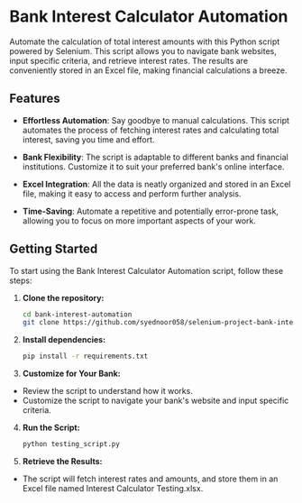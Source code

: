 # Bank Interest Calculator Automation

Automate the calculation of total interest amounts with this Python script powered by Selenium. This script allows you to navigate bank websites, input specific criteria, and retrieve interest rates. The results are conveniently stored in an Excel file, making financial calculations a breeze.

## Features

- **Effortless Automation**: Say goodbye to manual calculations. This script automates the process of fetching interest rates and calculating total interest, saving you time and effort.

- **Bank Flexibility**: The script is adaptable to different banks and financial institutions. Customize it to suit your preferred bank's online interface.

- **Excel Integration**: All the data is neatly organized and stored in an Excel file, making it easy to access and perform further analysis.

- **Time-Saving**: Automate a repetitive and potentially error-prone task, allowing you to focus on more important aspects of your work.

## Getting Started

To start using the Bank Interest Calculator Automation script, follow these steps:

1. **Clone the repository:**

   ```sh
   cd bank-interest-automation
   git clone https://github.com/syednoor058/selenium-project-bank-interest-automated-calculator.git

2. **Install dependencies:**
   
   ```sh
   pip install -r requirements.txt

3. **Customize for Your Bank:**

  - Review the script to understand how it works.
  - Customize the script to navigate your bank's website and input specific criteria.

4. **Run the Script:**

   ```sh
   python testing_script.py

5. **Retrieve the Results:**

  - The script will fetch interest rates and amounts, and store them in an Excel file named Interest Calculator Testing.xlsx.
